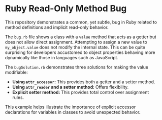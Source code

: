 # Ruby Read-Only Method Bug

This repository demonstrates a common, yet subtle, bug in Ruby related to method definitions and implicit read-only behavior.

The `bug.rb` file shows a class with a `value` method that acts as a getter but does not allow direct assignment.  Attempting to assign a new value to `my_object.value` does not modify the internal state. This can be quite surprising for developers accustomed to object properties behaving more dynamically like those in languages such as JavaScript.

The `bugSolution.rb` demonstrates three solutions for making the value modifiable:

* **Using `attr_accessor`:** This provides both a getter and a setter method. 
* **Using `attr_reader` and a setter method:** Offers flexibility. 
* **Explicit setter method:** This provides total control over assignment rules.

This example helps illustrate the importance of explicit accessor declarations for variables in classes to avoid unexpected behavior.